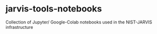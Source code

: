# jarvis-tools-notebooks
Collection of Jupyter/ Google-Colab notebooks used in the NIST-JARVIS infrastructure
